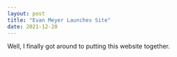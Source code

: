 ```yaml
---
layout: post
title: "Evan Meyer Launches Site"
date: 2021-12-20
---
```


Well, I finally got around to putting this website together.
